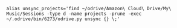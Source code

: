 `alias unsync_projects='find ~/odrive/Amazon\ Cloud\ Drive/My\ Music/Sessions -type d -name projects -prune -exec ~/.odrive/bin/6273/odrive.py unsync {} \;'`
